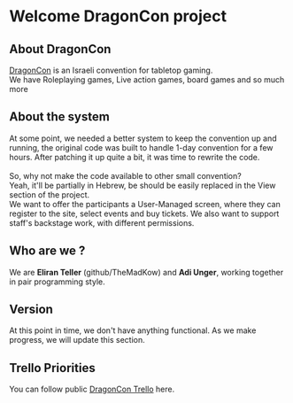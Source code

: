 # Welcome DragonCon project

## About DragonCon
[DragonCon](http://dragoncon.co.il) is an Israeli convention for tabletop gaming.<br>
We have Roleplaying games, Live action games, board games and so much more

## About the system

At some point, we needed a better system to keep the convention up and running, the original code was built to handle 1-day convention for a few hours. After patching it up quite a bit, it was time to rewrite the code.<br>
<br>
So, why not make the code available to other small convention? <br>
Yeah, it'll be partially in Hebrew, be should be easily replaced in the View section of the project.
<br>
We want to offer the participants a User-Managed screen, where they can register to the site, select events and buy tickets.
We also want to support staff's backstage work, with different permissions.
<br>

## Who are we ?
We are **Eliran Teller** (github/TheMadKow) and **Adi Unger**, working together in pair programming style.<br>

## Version

At this point in time, we don't have anything functional. As we make progress, we will update this section.

## Trello Priorities

You can follow public [DragonCon Trello](https://trello.com/b/9Q1iSoSB/dragoncon) here.
